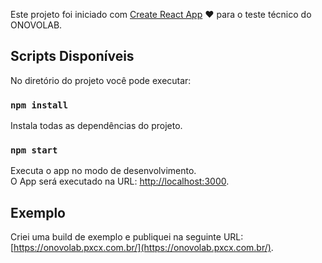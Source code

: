 Este projeto foi iniciado com [Create React App](https://github.com/facebook/create-react-app) :heart: para o teste técnico do ONOVOLAB.

## Scripts Disponíveis

No diretório do projeto você pode executar:

### `npm install`

Instala todas as dependências do projeto.

### `npm start`

Executa o app no modo de desenvolvimento.<br>
O App será executado na URL: [http://localhost:3000](http://localhost:3000).

## Exemplo

Criei uma build de exemplo e publiquei na seguinte URL: [https://onovolab.pxcx.com.br/](https://onovolab.pxcx.com.br/).
